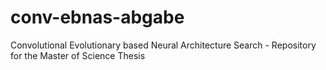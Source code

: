 # conv-ebnas-abgabe
Convolutional Evolutionary based Neural Architecture Search - Repository for the Master of Science Thesis
